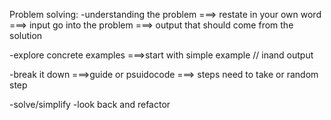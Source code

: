 Problem solving:
-understanding the problem
===> restate in your own word
===> input go into the problem
===> output that should come from the solution

-explore concrete examples
===>start with simple example // inand output

-break it down
===>guide or psuidocode
===> steps need to take or random step

-solve/simplify
-look back and refactor
